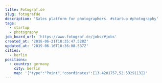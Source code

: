 ```yaml
---
title: Fotograf.de
slug: fotografde
description: 'Sales platform for photographers. #startup #photography'
tags:
  - startup
  - photography
job_board_url: 'https://www.fotograf.de/jobs/#jobs'
created_at: '2018-06-21T18:35:47.528Z'
updated_at: '2019-06-16T10:36:08.537Z'
cities:
  - berlin
positions:
  - country: germany
    city: berlin
    map: '{"type":"Point","coordinates":[13.4281757,52.5329113]}'
---
```


